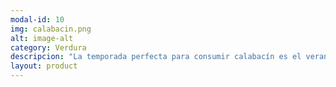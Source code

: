 ```yaml
---
modal-id: 10
img: calabacin.png
alt: image-alt
category: Verdura
descripcion: "La temporada perfecta para consumir calabacín es el verano porque necesita climas calurosos para crecer. Las flores de la planta también son comestibles y tienen un sabor muy delicado."
layout: product
---
```

